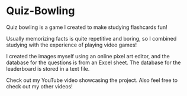 # Quiz-Bowling
Quiz bowling is a game I created to make studying flashcards fun!

Usually memorizing facts is quite repetitive and boring, so I combined studying with the experience of playing video games!

I created the images myself using an online pixel art editor, and the database for the questions is from an Excel sheet. The database for the leaderboard is stored in a text file.

Check out my YouTube video showcasing the project. Also feel free to check out my other videos!
